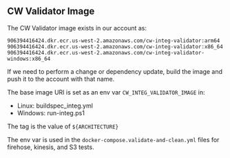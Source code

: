 ## CW Validator Image

The CW Validator image exists in our account as:

```
906394416424.dkr.ecr.us-west-2.amazonaws.com/cw-integ-validator:arm64
906394416424.dkr.ecr.us-west-2.amazonaws.com/cw-integ-validator:x86_64
906394416424.dkr.ecr.us-west-2.amazonaws.com/cw-integ-validator-windows:x86_64
```

If we need to perform a change or dependency update, build the image and push it to the account with that name.

The base image URI is set as an env var `CW_INTEG_VALIDATOR_IMAGE` in:
- Linux: buildspec_integ.yml
- Windows: run-integ.ps1

The tag is the value of `${ARCHITECTURE}`

The env var is used in the `docker-compose.validate-and-clean.yml` files for firehose, kinesis, and S3 tests.
